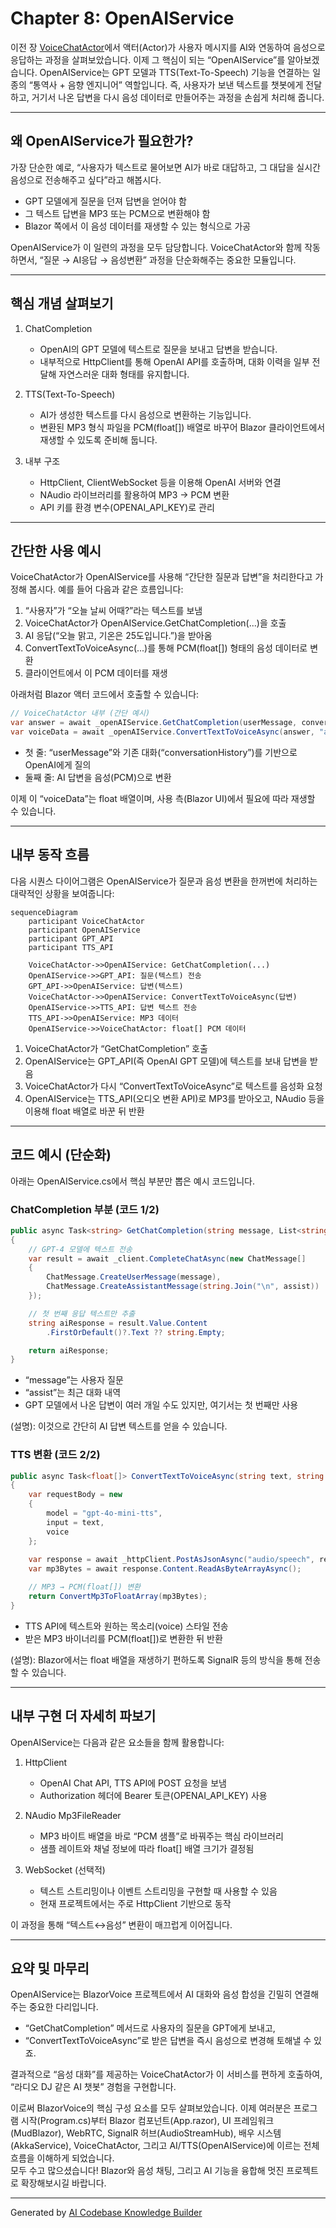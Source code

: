 # Chapter 8: OpenAIService

이전 장 [VoiceChatActor](07_voicechatactor_.md)에서 액터(Actor)가 사용자 메시지를 AI와 연동하여 음성으로 응답하는 과정을 살펴보았습니다. 이제 그 핵심이 되는 “OpenAIService”를 알아보겠습니다. OpenAIService는 GPT 모델과 TTS(Text-To-Speech) 기능을 연결하는 일종의 “통역사 + 음향 엔지니어” 역할입니다. 즉, 사용자가 보낸 텍스트를 챗봇에게 전달하고, 거기서 나온 답변을 다시 음성 데이터로 만들어주는 과정을 손쉽게 처리해 줍니다.

---

## 왜 OpenAIService가 필요한가?

가장 단순한 예로, “사용자가 텍스트로 물어보면 AI가 바로 대답하고, 그 대답을 실시간 음성으로 전송해주고 싶다”라고 해봅시다.  
- GPT 모델에게 질문을 던져 답변을 얻어야 함  
- 그 텍스트 답변을 MP3 또는 PCM으로 변환해야 함  
- Blazor 쪽에서 이 음성 데이터를 재생할 수 있는 형식으로 가공  

OpenAIService가 이 일련의 과정을 모두 담당합니다. VoiceChatActor와 함께 작동하면서, “질문 → AI응답 → 음성변환” 과정을 단순화해주는 중요한 모듈입니다.

---

## 핵심 개념 살펴보기

1. ChatCompletion  
   - OpenAI의 GPT 모델에 텍스트로 질문을 보내고 답변을 받습니다.  
   - 내부적으로 HttpClient를 통해 OpenAI API를 호출하며, 대화 이력을 일부 전달해 자연스러운 대화 형태를 유지합니다.

2. TTS(Text-To-Speech)  
   - AI가 생성한 텍스트를 다시 음성으로 변환하는 기능입니다.  
   - 변환된 MP3 형식 파일을 PCM(float[]) 배열로 바꾸어 Blazor 클라이언트에서 재생할 수 있도록 준비해 둡니다.

3. 내부 구조  
   - HttpClient, ClientWebSocket 등을 이용해 OpenAI 서버와 연결  
   - NAudio 라이브러리를 활용하여 MP3 → PCM 변환  
   - API 키를 환경 변수(OPENAI_API_KEY)로 관리

---

## 간단한 사용 예시

VoiceChatActor가 OpenAIService를 사용해 “간단한 질문과 답변”을 처리한다고 가정해 봅시다. 예를 들어 다음과 같은 흐름입니다:

1) “사용자”가 “오늘 날씨 어때?”라는 텍스트를 보냄  
2) VoiceChatActor가 OpenAIService.GetChatCompletion(...)을 호출  
3) AI 응답(“오늘 맑고, 기온은 25도입니다.”)을 받아옴  
4) ConvertTextToVoiceAsync(...)를 통해 PCM(float[]) 형태의 음성 데이터로 변환  
5) 클라이언트에서 이 PCM 데이터를 재생  

아래처럼 Blazor 액터 코드에서 호출할 수 있습니다:

```csharp
// VoiceChatActor 내부 (간단 예시)
var answer = await _openAIService.GetChatCompletion(userMessage, conversationHistory);
var voiceData = await _openAIService.ConvertTextToVoiceAsync(answer, "alloy");
```

- 첫 줄: “userMessage”와 기존 대화(“conversationHistory”)를 기반으로 OpenAI에게 질의  
- 둘째 줄: AI 답변을 음성(PCM)으로 변환  

이제 이 “voiceData”는 float 배열이며, 사용 측(Blazor UI)에서 필요에 따라 재생할 수 있습니다.

---

## 내부 동작 흐름

다음 시퀀스 다이어그램은 OpenAIService가 질문과 음성 변환을 한꺼번에 처리하는 대략적인 상황을 보여줍니다:

```mermaid
sequenceDiagram
    participant VoiceChatActor
    participant OpenAIService
    participant GPT_API
    participant TTS_API

    VoiceChatActor->>OpenAIService: GetChatCompletion(...)
    OpenAIService->>GPT_API: 질문(텍스트) 전송
    GPT_API->>OpenAIService: 답변(텍스트)
    VoiceChatActor->>OpenAIService: ConvertTextToVoiceAsync(답변)
    OpenAIService->>TTS_API: 답변 텍스트 전송
    TTS_API->>OpenAIService: MP3 데이터
    OpenAIService->>VoiceChatActor: float[] PCM 데이터
```

1. VoiceChatActor가 “GetChatCompletion” 호출  
2. OpenAIService는 GPT_API(즉 OpenAI GPT 모델)에 텍스트를 보내 답변을 받음  
3. VoiceChatActor가 다시 “ConvertTextToVoiceAsync”로 텍스트를 음성화 요청  
4. OpenAIService는 TTS_API(오디오 변환 API)로 MP3를 받아오고, NAudio 등을 이용해 float 배열로 바꾼 뒤 반환  

---

## 코드 예시 (단순화)

아래는 OpenAIService.cs에서 핵심 부분만 뽑은 예시 코드입니다.

### ChatCompletion 부분 (코드 1/2)

```csharp
public async Task<string> GetChatCompletion(string message, List<string> assist)
{
    // GPT-4 모델에 텍스트 전송
    var result = await _client.CompleteChatAsync(new ChatMessage[]
    {
        ChatMessage.CreateUserMessage(message),
        ChatMessage.CreateAssistantMessage(string.Join("\n", assist))
    });

    // 첫 번째 응답 텍스트만 추출
    string aiResponse = result.Value.Content
        .FirstOrDefault()?.Text ?? string.Empty;

    return aiResponse;
}
```

- “message”는 사용자 질문  
- “assist”는 최근 대화 내역  
- GPT 모델에서 나온 답변이 여러 개일 수도 있지만, 여기서는 첫 번째만 사용  

(설명): 이것으로 간단히 AI 답변 텍스트를 얻을 수 있습니다.

### TTS 변환 (코드 2/2)

```csharp
public async Task<float[]> ConvertTextToVoiceAsync(string text, string voice = "alloy")
{
    var requestBody = new
    {
        model = "gpt-4o-mini-tts",
        input = text,
        voice
    };
    
    var response = await _httpClient.PostAsJsonAsync("audio/speech", requestBody);
    var mp3Bytes = await response.Content.ReadAsByteArrayAsync();

    // MP3 → PCM(float[]) 변환
    return ConvertMp3ToFloatArray(mp3Bytes);
}
```

- TTS API에 텍스트와 원하는 목소리(voice) 스타일 전송  
- 받은 MP3 바이너리를 PCM(float[])로 변환한 뒤 반환  

(설명): Blazor에서는 float 배열을 재생하기 편하도록 SignalR 등의 방식을 통해 전송할 수 있습니다.

---

## 내부 구현 더 자세히 파보기

OpenAIService는 다음과 같은 요소들을 함께 활용합니다:

1. HttpClient  
   - OpenAI Chat API, TTS API에 POST 요청을 보냄  
   - Authorization 헤더에 Bearer 토큰(OPENAI_API_KEY) 사용  

2. NAudio Mp3FileReader  
   - MP3 바이트 배열을 바로 “PCM 샘플”로 바꿔주는 핵심 라이브러리  
   - 샘플 레이트와 채널 정보에 따라 float[] 배열 크기가 결정됨  

3. WebSocket (선택적)  
   - 텍스트 스트리밍이나 이벤트 스트리밍을 구현할 때 사용할 수 있음  
   - 현재 프로젝트에서는 주로 HttpClient 기반으로 동작  

이 과정을 통해 “텍스트↔음성” 변환이 매끄럽게 이어집니다.

---

## 요약 및 마무리

OpenAIService는 BlazorVoice 프로젝트에서 AI 대화와 음성 합성을 긴밀히 연결해주는 중요한 다리입니다.  
- “GetChatCompletion” 메서드로 사용자의 질문을 GPT에게 보내고,  
- “ConvertTextToVoiceAsync”로 받은 답변을 즉시 음성으로 변경해 토해낼 수 있죠.

결과적으로 “음성 대화”를 제공하는 VoiceChatActor가 이 서비스를 편하게 호출하여, “라디오 DJ 같은 AI 챗봇” 경험을 구현합니다.

이로써 BlazorVoice의 핵심 구성 요소를 모두 살펴보았습니다. 이제 여러분은 프로그램 시작(Program.cs)부터 Blazor 컴포넌트(App.razor), UI 프레임워크(MudBlazor), WebRTC, SignalR 허브(AudioStreamHub), 배우 시스템(AkkaService), VoiceChatActor, 그리고 AI/TTS(OpenAIService)에 이르는 전체 흐름을 이해하게 되었습니다.  
모두 수고 많으셨습니다! Blazor와 음성 채팅, 그리고 AI 기능을 융합해 멋진 프로젝트로 확장해보시길 바랍니다.  

---

Generated by [AI Codebase Knowledge Builder](https://github.com/The-Pocket/Tutorial-Codebase-Knowledge)